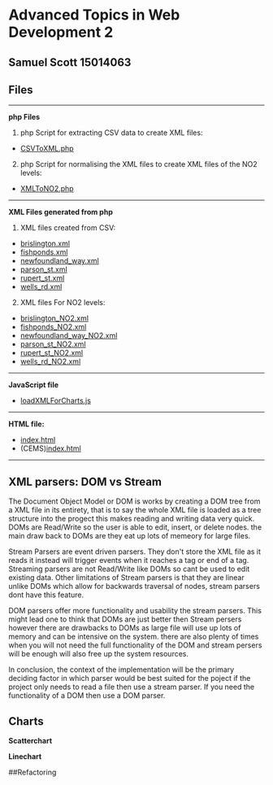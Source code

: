 Advanced Topics in Web Development 2
=======
## Samuel Scott 15014063

## Files
---
**php Files**

1. php Script for extracting CSV data to create XML files:
  * [CSVToXML.php](https://github.com/SamScott2/atiwd2/blob/master/php/CSVToXML.php)
2. php Script for normalising the XML files to create XML files of the NO2 levels:
  * [XMLToNO2.php](https://github.com/SamScott2/atiwd2/blob/master/php/XMLToNO2.php)
---
**XML Files generated from php**
1. XML files created from CSV:
  * [brislington.xml](https://github.com/SamScott2/atiwd2/blob/master/php/xml/brislington.xml) 
  * [fishponds.xml](https://github.com/SamScott2/atiwd2/blob/master/php/xml/fishponds.xml)	
  * [newfoundland_way.xml](https://github.com/SamScott2/atiwd2/blob/master/php/xml/newfoundland_way.xml)
  * [parson_st.xml](https://github.com/SamScott2/atiwd2/blob/master/php/xml/parson_st.xml)
  * [rupert_st.xml](https://github.com/SamScott2/atiwd2/blob/master/php/xml/rupert_st.xml)
  * [wells_rd.xml](https://github.com/SamScott2/atiwd2/blob/master/php/xml/wells_rd.xml)
2. XML files For NO2 levels:
  * [brislington_NO2.xml](https://github.com/SamScott2/atiwd2/blob/master/php/xml/no2/brislington_NO2.xml) 
  * [fishponds_NO2.xml](https://github.com/SamScott2/atiwd2/blob/master/php/xml/no2/fishponds_NO2.xml)	
  * [newfoundland_way_NO2.xml](https://github.com/SamScott2/atiwd2/blob/master/php/xml/no2/newfoundland_way_NO2.xml)
  * [parson_st_NO2.xml](https://github.com/SamScott2/atiwd2/blob/master/php/xml/no2/parson_st_NO2.xml)
  * [rupert_st_NO2.xml](https://github.com/SamScott2/atiwd2/blob/master/php/xml/no2/rupert_st_NO2.xml)
  * [wells_rd_NO2.xml](https://github.com/SamScott2/atiwd2/blob/master/php/xml/no2/wells_rd_NO2.xml)
---
**JavaScript file**
  * [loadXMLForCharts.js](https://github.com/SamScott2/atiwd2/blob/master/public_html/js/loadXMLForCharts.js)
---
**HTML file:**
  * [index.html](https://github.com/SamScott2/atiwd2/blob/master/public_html/index.html)
  * (CEMS)[index.html](http://www.cems.uwe.ac.uk/~s34-scott/index.html)
---
## XML parsers: DOM vs Stream
The Document Object Model or DOM is works by creating a DOM tree from a XML file in its entirety, that is to say the whole XML file is loaded as a tree structure into the progect this makes reading and writing data very quick. DOMs are Read/Write so the user is able to edit, insert, or delete nodes. the main draw back to DOMs are they eat up lots of memeory for large files.

Stream Parsers are event driven parsers. They don't store the XML file as it reads it instead will trigger events when it reaches a tag or end of a tag. Streaming parsers are not Read/Write like DOMs so cant be used to edit existing data. Other limitations of Stream parsers is that they are linear unlike DOMs which allow for backwards traversal of nodes, stream parsers dont have this feature.

DOM parsers offer more functionality and usability the stream parsers. This might lead one to think that DOMs are just better then Stream persers however there are drawbacks to DOMs as large file will use up lots of memory and can be intensive on the system. there are also plenty of times when you will not need the full functionality of the DOM and stream persers will be enough will also free up the system resources.

In conclusion, the context of the implementation will be the primary deciding factor in which parser would be best suited for the poject if the project only needs to read a file then use a stream parser. If you need the functionality of a DOM then use a DOM parser. 


## Charts


**Scatterchart**

**Linechart**

##Refactoring


